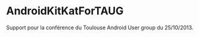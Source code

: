 AndroidKitKatForTAUG
====================

Support pour la conférence du Toulouse Android User group du 25/10/2013.
